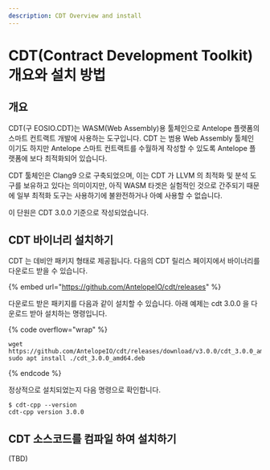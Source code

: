 ```yaml
---
description: CDT Overview and install
---
```


# CDT(Contract Development Toolkit) 개요와 설치 방법

## 개요

CDT(구 EOSIO.CDT)는 WASM(Web Assembly)용 툴체인으로 Antelope 플랫폼의 스마트 컨트랙트 개발에 사용하는 도구입니다. CDT 는 범용 Web Assembly 툴체인 이기도 하지만 Antelope 스마트 컨트랙트를 수월하게 작성할 수 있도록 Antelope 플랫폼에 보다 최적화되어 있습니다.

CDT 툴체인은 Clang9 으로 구축되었으며, 이는 CDT 가 LLVM 의 최적화 및 분석 도구를 보유하고 있다는 의미이지만, 아직 WASM 타겟은 실험적인 것으로 간주되기 때문에 일부 최적화 도구는 사용하기에 불완전하거나 아예 사용할 수 없습니다.

이 단원은 CDT 3.0.0 기준으로 작성되었습니다.

## CDT 바이너리 설치하기

CDT 는 데비안 패키지 형태로 제공됩니다. 다음의 CDT 릴리스 페이지에서 바이너리를 다운로드 받을 수 있습니다.

{% embed url="https://github.com/AntelopeIO/cdt/releases" %}

다운로드 받은 패키지를 다음과 같이 설치할 수 있습니다. 아래 예제는 cdt 3.0.0 을 다운로드 받아 설치하는 명령입니다.

{% code overflow="wrap" %}
```
wget https://github.com/AntelopeIO/cdt/releases/download/v3.0.0/cdt_3.0.0_amd64.deb
sudo apt install ./cdt_3.0.0_amd64.deb
```
{% endcode %}

정상적으로 설치되었는지 다음 명령으로 확인합니다.

```
$ cdt-cpp --version
cdt-cpp version 3.0.0
```

## CDT 소스코드를 컴파일 하여 설치하기

(TBD)

